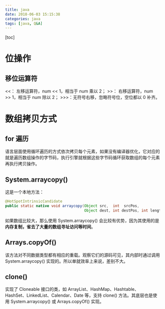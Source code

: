 ```yaml
---
title: java
date: 2018-06-03 15:15:38
categories: java
tags: [java, Q&A]
---
```

[toc]

# 位操作
## 移位运算符
<<：  左移运算符，num << 1，相当于 num 乘以 2；
\>>： 右移运算符，num >> 1，相当于 num 除以 2；
\>>>：无符号右移，忽略符号位，空位都以 0 补齐。

# 数组拷贝方式
## for 遍历
语言层面使用循环遍历的方式依次拷贝每个元素，如果没有编译器优化，它对应的就是遍历数组操作的字节码，执行引擎就根据这些字节码循环获取数组的每个元素再执行拷贝操作。

## System.arraycopy()
这是一个本地方法：
```java
@HotSpotIntrinsicCandidate
public static native void arraycopy(Object src,  int  srcPos,
                                    Object dest, int destPos, int length);
```
如果数组比较大，那么使用 System.arraycopy() 会比较有优势，因为其使用的是 **内存复制，省去了大量的数组寻址访问等时间**。

## Arrays.copyOf()
该方法对不同数据类型都有相应的重载。观察它们的源码可见，其内部时通过调用 System.arraycopy() 实现的。所以单就效率上来说，差别不大。

## clone()
实现了 Cloneable 接口的类，如 ArrayList、HashMap、Hashtable、HashSet、LinkedList、Calendar、Date 等，支持 clone() 方法。其底层也是使用 System.arraycopy() 或 Arrays.copyOf() 实现。

